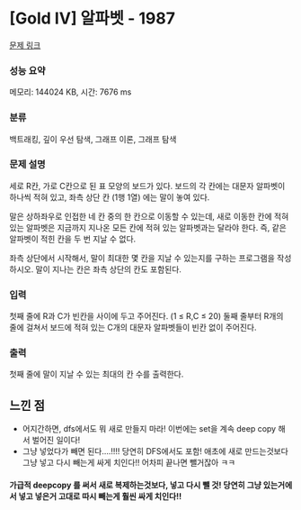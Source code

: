 # [Gold IV] 알파벳 - 1987 

[문제 링크](https://www.acmicpc.net/problem/1987) 

### 성능 요약

메모리: 144024 KB, 시간: 7676 ms

### 분류

백트래킹, 깊이 우선 탐색, 그래프 이론, 그래프 탐색

### 문제 설명

<p>세로 R칸, 가로 C칸으로 된 표 모양의 보드가 있다. 보드의 각 칸에는 대문자 알파벳이 하나씩 적혀 있고, 좌측 상단 칸 (1행 1열) 에는 말이 놓여 있다.</p>

<p>말은 상하좌우로 인접한 네 칸 중의 한 칸으로 이동할 수 있는데, 새로 이동한 칸에 적혀 있는 알파벳은 지금까지 지나온 모든 칸에 적혀 있는 알파벳과는 달라야 한다. 즉, 같은 알파벳이 적힌 칸을 두 번 지날 수 없다.</p>

<p>좌측 상단에서 시작해서, 말이 최대한 몇 칸을 지날 수 있는지를 구하는 프로그램을 작성하시오. 말이 지나는 칸은 좌측 상단의 칸도 포함된다.</p>

### 입력 

 <p>첫째 줄에 R과 C가 빈칸을 사이에 두고 주어진다. (1 ≤ R,C ≤ 20) 둘째 줄부터 R개의 줄에 걸쳐서 보드에 적혀 있는 C개의 대문자 알파벳들이 빈칸 없이 주어진다.</p>

### 출력 

 <p>첫째 줄에 말이 지날 수 있는 최대의 칸 수를 출력한다.</p>

## 느낀 점

- 어지간하면, dfs에서도 뭐 새로 만들지 마라! 이번에는 set을 계속 deep copy 해서 벌어진 일이다!
- 그냥 넣었다가 빼면 된다....!!!! 당연히 DFS에서도 포함! 애초에 새로 만드는것보다 그냥 넣고 다시 빼는게 싸게 치인다!! 어차피 끝나면 뺄거잖아 ㅋㅋ

#### 가급적 deepcopy 를 써서 새로 복제하는것보다, 넣고 다시 뺄 것! 당연히 그냥 있는거에서 넣고 넣은거 고대로 따시 빼는게 훨씬 싸게 치인다!!

